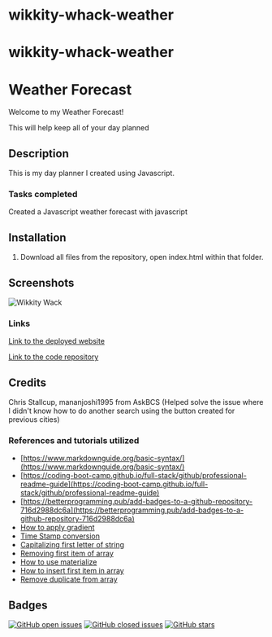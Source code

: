 # wikkity-whack-weather
# wikkity-whack-weather

# **Weather Forecast**

Welcome to my Weather Forecast!

This will help keep all of your day planned 


## Description

This is my day planner I created using Javascript.

### **Tasks completed**
Created a Javascript weather forecast with javascript


## Installation

1. Download all files from the repository, open index.html within that folder.



## Screenshots

![Wikkity Wack](./assets/Wikkity-Wikkity-Whack-Weather.gif)


### **Links**

[Link to the deployed website](https://mrtofuuu.github.io/wikkity-whack-weather/)

[Link to the code repository](https://github.com/MrTofuuu/wikkity-whack-weather)




## Credits
Chris Stallcup, mananjoshi1995 from AskBCS (Helped solve the issue where I didn't know how to do another search using the button created for previous cities)


### References and tutorials utilized
* [https://www.markdownguide.org/basic-syntax/](https://www.markdownguide.org/basic-syntax/)
* [https://coding-boot-camp.github.io/full-stack/github/professional-readme-guide](https://coding-boot-camp.github.io/full-stack/github/professional-readme-guide)
* [https://betterprogramming.pub/add-badges-to-a-github-repository-716d2988dc6a](https://betterprogramming.pub/add-badges-to-a-github-repository-716d2988dc6a)
* [How to apply gradient](https://www.quora.com/How-can-I-apply-a-gradient-color-on-my-navbar-through-materialize-CSS)
* [Time Stamp conversion](https://stackoverflow.com/questions/24170933/convert-unix-timestamp-to-date-time-javascript)
* [Capitalizing first letter of string](https://capitalizemytitle.com/ufaqs/how-to-uppercase-the-first-letter-of-a-string-in-javascript/)
* [Removing first item of array](https://www.w3schools.com/jsref/jsref_shift.asp)
* [How to use materialize](https://materializecss.com/)
* [How to insert first item in array](https://www.w3schools.com/jsref/jsref_unshift.asp#:~:text=The%20unshift()%20method%20adds,an%20array%2C%20use%20push()%20.)
* [Remove duplicate from array](https://developer.mozilla.org/en-US/docs/Web/JavaScript/Reference/Global_Objects/Set)

## Badges

[![GitHub open issues](https://img.shields.io/github/issues/MrTofuuu/wikkity-whack-weather?style=for-the-badge)](https://github.com/MrTofuuu/wikkity-whack-weather/issues)
[![GitHub closed issues](https://img.shields.io/github/issues-closed/MrTofuuu/wikkity-whack-weather?style=for-the-badge)](https://img.shields.io/github/issues-closed/MrTofuuu/wikkity-whack-weather?style=for-the-badge)
[![GitHub stars](https://img.shields.io/github/stars/MrTofuuu/wikkity-whack-weather?style=for-the-badge)](https://github.com/MrTofuuu/wikkity-whack-weather/stargazers)



